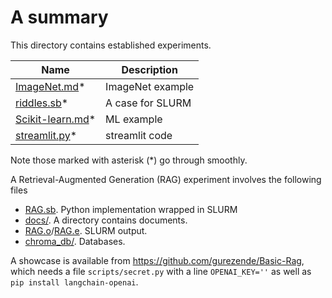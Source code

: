 # A summary

This directory contains established experiments.

Name | Description
-----|------------------------------------------
[ImageNet.md](ImageNet.md)* | ImageNet example
[riddles.sb](riddles.sb)* | A case for SLURM
[Scikit-learn.md](Scikit-learn.md)* | ML example
[streamlit.py](streamlit.py)* | streamlit code

Note those marked with asterisk (*) go through smoothly.

A Retrieval-Augmented Generation (RAG) experiment involves the following files

- [RAG.sb](RAG.sb). Python implementation wrapped in SLURM
- [docs/](docs/). A directory contains documents.
- [RAG.o](RAG.o)/[RAG.e](RAG.e). SLURM output.
- [chroma_db/](chroma_db). Databases.

A showcase is available from <https://github.com/gurezende/Basic-Rag>, which needs a
file `scripts/secret.py` with a line `OPENAI_KEY=''` as well as `pip install langchain-openai`.
